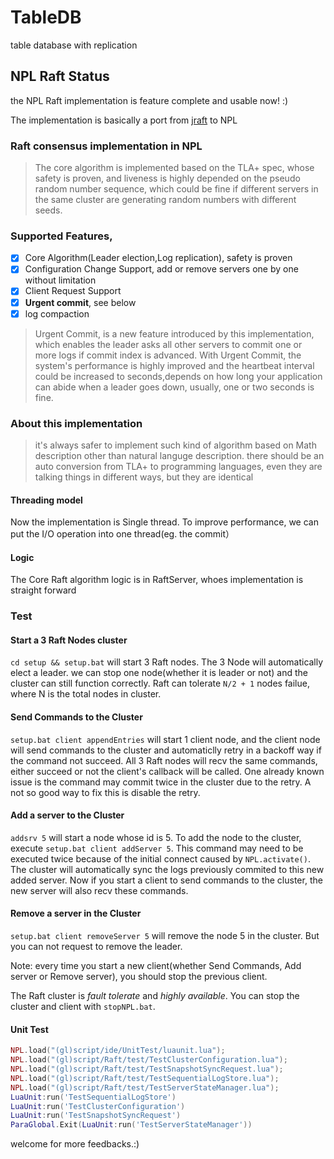 # TableDB
table database with replication

## NPL Raft Status
the NPL Raft implementation is feature complete and usable now! :)

The implementation is basically a port from [jraft](https://github.com/datatechnology/jraft) to NPL

### Raft consensus implementation in NPL

> The core algorithm is implemented based on the TLA+ spec, whose safety is proven, and liveness is highly depended on the pseudo random number sequence, which could be fine if different servers in the same cluster are generating random numbers with different seeds.

### Supported Features,
- [x] Core Algorithm(Leader election,Log replication), safety is proven
- [x] Configuration Change Support, add or remove servers one by one without limitation
- [x] Client Request Support
- [x] **Urgent commit**, see below
- [x] log compaction 

> Urgent Commit, is a new feature introduced by this implementation, which enables the leader asks all other servers to commit one or more logs if commit index is advanced. With Urgent Commit, the system's performance is highly improved and the heartbeat interval could be increased to seconds,depends on how long your application can abide when a leader goes down, usually, one or two seconds is fine. 

### About this implementation
> it's always safer to implement such kind of algorithm based on Math description other than natural languge description.
> there should be an auto conversion from TLA+ to programming languages, even they are talking things in different ways, but they are identical

#### Threading model
  Now the implementation is Single thread. To improve performance, we can put the I/O operation into one thread(eg. the commit）
  
#### Logic
  The Core Raft algorithm logic is in RaftServer, whoes implementation is straight forward
  
### Test

#### Start a 3 Raft Nodes cluster
 `cd setup && setup.bat` will start 3 Raft nodes. The 3 Node will automatically elect a leader. we can stop one node(whether it is leader or not) and the cluster can still function correctly. Raft can tolerate `N/2 + 1` nodes failue, where N is the total nodes in cluster.

#### Send Commands to the Cluster
`setup.bat client appendEntries` will start 1 client node, and the client node will send commands to the cluster and automaticlly retry in a backoff way if the command not succeed. All 3 Raft nodes will recv the same commands, either succeed or not the client's callback will be called. One already known issue is the command may commit twice in the cluster due to the retry. A not so good way to fix this is disable the retry.
 
#### Add a server to the Cluster
`addsrv 5` will start a node whose id is 5. To add the node to the cluster, execute `setup.bat client addServer 5`. This command may need to be executed twice because of the initial connect caused by `NPL.activate()`. The cluster will automatically sync the logs previously commited to this new added server. Now if you start a client to send commands to the cluster, the new server will also recv these commands.

#### Remove a server in the Cluster
`setup.bat client removeServer 5` will remove the node 5 in the cluster. But you can not request to remove the leader.

Note: every time you start a new client(whether Send Commands, Add server or Remove server), you should stop the previous client.

The Raft cluster is *fault tolerate* and *highly available*. You can stop the cluster and client with `stopNPL.bat`.

#### Unit Test

```lua
NPL.load("(gl)script/ide/UnitTest/luaunit.lua");
NPL.load("(gl)script/Raft/test/TestClusterConfiguration.lua");
NPL.load("(gl)script/Raft/test/TestSnapshotSyncRequest.lua");
NPL.load("(gl)script/Raft/test/TestSequentialLogStore.lua");
NPL.load("(gl)script/Raft/test/TestServerStateManager.lua");
LuaUnit:run('TestSequentialLogStore') 
LuaUnit:run('TestClusterConfiguration')
LuaUnit:run('TestSnapshotSyncRequest')
ParaGlobal.Exit(LuaUnit:run('TestServerStateManager'))
```

welcome for more feedbacks.:)
